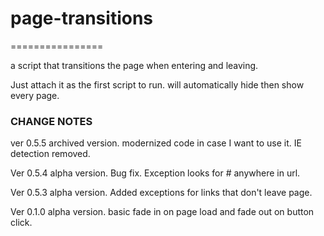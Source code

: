 # page-transitions
================

a script that transitions the page when entering and leaving. 

Just attach it as the first script to run. will automatically hide then show every page. 


### CHANGE NOTES
ver 0.5.5 archived version. modernized code in case I want to use it. IE detection removed. 

Ver 0.5.4 alpha version. Bug fix. Exception looks for # anywhere in url.

Ver 0.5.3 alpha version. Added exceptions for links that don't leave page.

Ver 0.1.0 alpha version. basic fade in on page load and fade out on button click.


